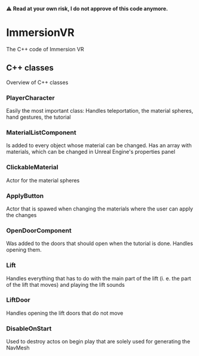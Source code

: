 :warning: **Read at your own risk, I do not approve of this code anymore.**

# ImmersionVR
 The C++ code of Immersion VR

## C++ classes
Overview of C++ classes

### PlayerCharacter
Easily the most important class: Handles teleportation, the material spheres, hand gestures, the tutorial

### MaterialListComponent
Is added to every object whose material can be changed. Has an array with materials, which can be changed in Unreal Engine's properties panel

### ClickableMaterial
Actor for the material spheres

### ApplyButton
Actor that is spawed when changing the materials where the user can apply the changes

### OpenDoorComponent
Was added to the doors that should open when the tutorial is done. Handles opening them.

### Lift
Handles everything that has to do with the main part of the lift (i. e. the part of the lift that moves) and playing the lift sounds

### LiftDoor
Handles opening the lift doors that do not move

### DisableOnStart
Used to destroy actos on begin play that are solely used for generating the NavMesh
